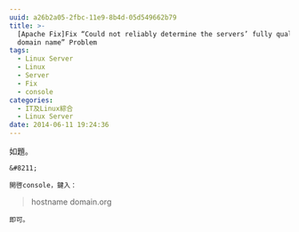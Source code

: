 ```yaml
---
uuid: a26b2a05-2fbc-11e9-8b4d-05d549662b79
title: >-
  [Apache Fix]Fix “Could not reliably determine the servers’ fully qualified
  domain name” Problem
tags:
  - Linux Server
  - Linux
  - Server
  - Fix
  - console
categories:
  - IT及Linux綜合
  - Linux Server
date: 2014-06-11 19:24:36
---
```


如題。

	&#8211;

	開啓console，鍵入：

> hostname domain.org

	即可。
